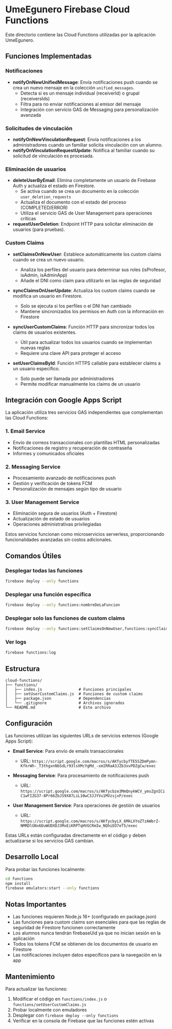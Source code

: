 # UmeEgunero Firebase Cloud Functions

Este directorio contiene las Cloud Functions utilizadas por la aplicación UmeEgunero.

## Funciones Implementadas

### Notificaciones

- **notifyOnNewUnifiedMessage**: Envía notificaciones push cuando se crea un nuevo mensaje en la colección `unified_messages`.
  - Detecta si es un mensaje individual (receiverId) o grupal (receiversIds)
  - Filtra para no enviar notificaciones al emisor del mensaje
  - Integración con servicio GAS de Messaging para personalización avanzada

### Solicitudes de vinculación

- **notifyOnNewVinculationRequest**: Envía notificaciones a los administradores cuando un familiar solicita vinculación con un alumno.
- **notifyOnVinculationRequestUpdate**: Notifica al familiar cuando su solicitud de vinculación es procesada.

### Eliminación de usuarios

- **deleteUserByEmail**: Elimina completamente un usuario de Firebase Auth y actualiza el estado en Firestore.
  - Se activa cuando se crea un documento en la colección `user_deletion_requests`
  - Actualiza el documento con el estado del proceso (COMPLETED/ERROR)
  - Utiliza el servicio GAS de User Management para operaciones críticas
- **requestUserDeletion**: Endpoint HTTP para solicitar eliminación de usuarios (para pruebas).

### Custom Claims

- **setClaimsOnNewUser**: Establece automáticamente los custom claims cuando se crea un nuevo usuario.
  - Analiza los perfiles del usuario para determinar sus roles (isProfesor, isAdmin, isAdminApp)
  - Añade el DNI como claim para utilizarlo en las reglas de seguridad

- **syncClaimsOnUserUpdate**: Actualiza los custom claims cuando se modifica un usuario en Firestore.
  - Solo se ejecuta si los perfiles o el DNI han cambiado
  - Mantiene sincronizados los permisos en Auth con la información en Firestore

- **syncUserCustomClaims**: Función HTTP para sincronizar todos los claims de usuarios existentes.
  - Útil para actualizar todos los usuarios cuando se implementan nuevas reglas
  - Requiere una clave API para proteger el acceso

- **setUserClaimsById**: Función HTTPS callable para establecer claims a un usuario específico.
  - Solo puede ser llamada por administradores
  - Permite modificar manualmente los claims de un usuario

## Integración con Google Apps Script

La aplicación utiliza tres servicios GAS independientes que complementan las Cloud Functions:

### 1. Email Service
- Envío de correos transaccionales con plantillas HTML personalizadas
- Notificaciones de registro y recuperación de contraseña
- Informes y comunicados oficiales

### 2. Messaging Service
- Procesamiento avanzado de notificaciones push
- Gestión y verificación de tokens FCM
- Personalización de mensajes según tipo de usuario

### 3. User Management Service
- Eliminación segura de usuarios (Auth + Firestore)
- Actualización de estado de usuarios
- Operaciones administrativas privilegiadas

Estos servicios funcionan como microservicios serverless, proporcionando funcionalidades avanzadas sin costos adicionales.

## Comandos Útiles

### Desplegar todas las funciones

```bash
firebase deploy --only functions
```

### Desplegar una función específica

```bash
firebase deploy --only functions:nombreDeLaFuncion
```

### Desplegar solo las funciones de custom claims

```bash
firebase deploy --only functions:setClaimsOnNewUser,functions:syncClaimsOnUserUpdate,functions:syncUserCustomClaims,functions:setUserClaimsById
```

### Ver logs

```bash
firebase functions:log
```

## Estructura

```
cloud-functions/
├── functions/
│   ├── index.js                # Funciones principales
│   ├── setUserCustomClaims.js  # Funciones de custom claims
│   ├── package.json            # Dependencias
│   └── .gitignore              # Archivos ignorados
└── README.md                   # Este archivo
```

## Configuración

Las funciones utilizan las siguientes URLs de servicios externos (Google Apps Script):

- **Email Service**: Para envío de emails transaccionales
  - URL: `https://script.google.com/macros/s/AKfycbyfTE5SZDmPymn-KfkrWh-_T3thgxnNbSdLr93lsXMcYgMd_-xmIRRaA3JZb3xvPDZgCw/exec`

- **Messaging Service**: Para procesamiento de notificaciones push
  - URL: `https://script.google.com/macros/s/AKfycbze3MmQnykWCV_ymsZgnICiC1wFIZG37-8Pr66ZbJS9X87LiL10wC3JJYVu1MVzsjxP/exec`

- **User Management Service**: Para operaciones de gestión de usuarios
  - URL: `https://script.google.com/macros/s/AKfycbyLX_6MkLXYoZTzAWbrZ-NMRDlGNx6DuWUDXDJ3MxEiKRPTqHVGCRmIw_NQhiEO7eT5/exec`

Estas URLs están configuradas directamente en el código y deben actualizarse si los servicios GAS cambian.

## Desarrollo Local

Para probar las funciones localmente:

```bash
cd functions
npm install
firebase emulators:start --only functions
```

## Notas Importantes

- Las funciones requieren Node.js 16+ (configurado en package.json)
- Las funciones para custom claims son esenciales para que las reglas de seguridad de Firestore funcionen correctamente
- Los alumnos nunca tendrán firebaseUid ya que no inician sesión en la aplicación
- Todos los tokens FCM se obtienen de los documentos de usuario en Firestore
- Las notificaciones incluyen datos específicos para la navegación en la app

## Mantenimiento

Para actualizar las funciones:
1. Modificar el código en `functions/index.js` o `functions/setUserCustomClaims.js`
2. Probar localmente con emuladores
3. Desplegar con `firebase deploy --only functions`
4. Verificar en la consola de Firebase que las funciones estén activas 